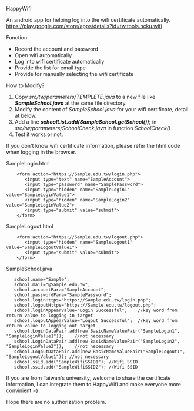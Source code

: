 HappyWifi

An android app for helping log into the wifi certificate automatically.
https://play.google.com/store/apps/details?id=tw.tools.ncku.wifi
 
Function:
- Record the account and password
- Open wifi automatically
- Log into wifi certificate automatically
- Provide the list for email type
- Provide for manually selecting the wifi certificate


How to Modify?  
 1. Copy *src/tw/parameters/TEMPLETE.java* to a new file like ***SampleSchool.java*** at the same file directory.
 2. Modify the content of *SampleSchool.java* for your wifi certificate, detail at below.
 3. Add a line ***schoolList.add(SampleSchool.getSchool());*** in *src/tw/parameters/SchoolCheck.java* in function *SchoolCheck()*
 4. Test it works or not.
   
If you don't know wifi certificate information, please refer the html code when logging in the browser.

SampleLogin.html
```
	<form action="https://Sample.edu.tw/login.php">
	   <input type="text" name="SampleAccount">
	   <input type="password" name="SamplePassword">
	   <input type="hidden" name="SampleLogin1" value="SampleLoginValue1">
	   <input type="hidden" name="SampleLogin2" value="SampleLoginValue2">
	   <input type="submit" value="submit">
	</form>
```

SampleLogout.html
```
	<form action="https://Sample.edu.tw/logout.php">
	   <input type="hidden" name="SampleLogout1" value="SampleLogoutValue1">
	   <input type="submit" value="submit">
	</form>
```


SampleSchool.java
```
   school.name="Sample";
   school.mail="@Sample.edu.tw";
   school.accountPara="SampleAccount";
   school.passwordPara="SamplePassword";
   school.loginHttps="https://Sample.edu.tw/login.php";
   school.logoutHttps="https://Sample.edu.tw/logout.php";
   school.loginAppearValue="Login Successful";    //key word from return value to logging in target
   school.logoutAppearValue="Logout Successful";  //key word from return value to logging out target
   school.LoginDataPair.add(new BasicNameValuePair("SampleLogin1", "SampleLoginValue1"));    //not necessary
   school.LoginDataPair.add(new BasicNameValuePair("SampleLogin2", "SampleLoginValue2"));    //not necessary
   school.LogoutDataPair.add(new BasicNameValuePair("SampleLogout1", "SampleLogoutValue1")); //not necessary
   school.ssid.add("SampleWifiSSID1"); //Wifi SSID
   school.ssid.add("SampleWifiSSID2"); //Wifi SSID
```

If you are from Taiwan's university,
welcome to share the certificate information, I can integrate them to HappyWifi and make everyone more convinient =)

Hope there are no authorization problem.
